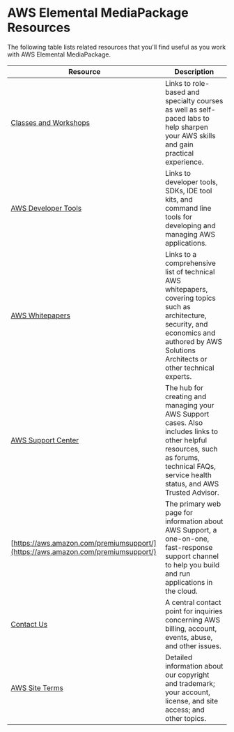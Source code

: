 # AWS Elemental MediaPackage Resources<a name="resources"></a>

The following table lists related resources that you'll find useful as you work with AWS Elemental MediaPackage\.


| Resource | Description | 
| --- | --- | 
| [Classes and Workshops](https://aws.amazon.com/training/course-descriptions/) | Links to role\-based and specialty courses as well as self\-paced labs to help sharpen your AWS skills and gain practical experience\. | 
| [AWS Developer Tools](https://aws.amazon.com/tools/) | Links to developer tools, SDKs, IDE tool kits, and command line tools for developing and managing AWS applications\. | 
| [AWS Whitepapers](https://aws.amazon.com/whitepapers/) | Links to a comprehensive list of technical AWS whitepapers, covering topics such as architecture, security, and economics and authored by AWS Solutions Architects or other technical experts\. | 
| [AWS Support Center](https://console.aws.amazon.com/support/home#/) | The hub for creating and managing your AWS Support cases\. Also includes links to other helpful resources, such as forums, technical FAQs, service health status, and AWS Trusted Advisor\. | 
| [https://aws.amazon.com/premiumsupport/](https://aws.amazon.com/premiumsupport/) | The primary web page for information about AWS Support, a one\-on\-one, fast\-response support channel to help you build and run applications in the cloud\. | 
| [Contact Us](https://aws.amazon.com/contact-us) | A central contact point for inquiries concerning AWS billing, account, events, abuse, and other issues\. | 
| [AWS Site Terms](https://aws.amazon.com/terms/) | Detailed information about our copyright and trademark; your account, license, and site access; and other topics\. | 